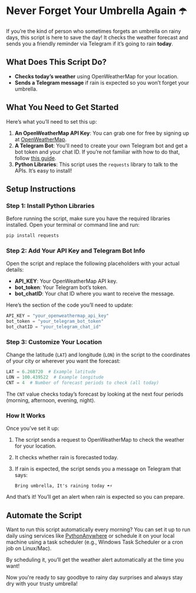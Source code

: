 # Never Forget Your Umbrella Again ☂️

If you’re the kind of person who sometimes forgets an umbrella on rainy days, this script is here to save the day! It checks the weather forecast and sends you a friendly reminder via Telegram if it’s going to rain **today**.

## What Does This Script Do?

- **Checks today’s weather** using OpenWeatherMap for your location.
- **Sends a Telegram message** if rain is expected so you won’t forget your umbrella.

## What You Need to Get Started

Here’s what you’ll need to set this up:
1. **An OpenWeatherMap API Key**: You can grab one for free by signing up at [OpenWeatherMap](https://openweathermap.org/appid).
2. **A Telegram Bot**: You’ll need to create your own Telegram bot and get a bot token and your chat ID. If you’re not familiar with how to do that, follow [this guide](https://medium.com/@ManHay_Hong/how-to-create-a-telegram-bot-and-send-messages-with-python-4cf314d9fa3e).
3. **Python Libraries**: This script uses the `requests` library to talk to the APIs. It’s easy to install!

## Setup Instructions

### Step 1: Install Python Libraries
Before running the script, make sure you have the required libraries installed. Open your terminal or command line and run:

```bash
pip install requests
```

### Step 2: Add Your API Key and Telegram Bot Info
Open the script and replace the following placeholders with your actual details:

- **API_KEY**: Your OpenWeatherMap API key.
- **bot_token**: Your Telegram bot’s token.
- **bot_chatID**: Your chat ID where you want to receive the message.

Here’s the section of the code you’ll need to update:

```python
API_KEY = "your_openweathermap_api_key"
bot_token = "your_telegram_bot_token"
bot_chatID = "your_telegram_chat_id"
```

### Step 3: Customize Your Location
Change the latitude (`LAT`) and longitude (`LON`) in the script to the coordinates of your city or wherever you want the forecast:

```python
LAT = 6.268720  # Example latitude
LON = 100.439522  # Example longitude
CNT = 4  # Number of forecast periods to check (all today)
```

The `CNT` value checks today’s forecast by looking at the next four periods (morning, afternoon, evening, night).

### How It Works

Once you’ve set it up:
1. The script sends a request to OpenWeatherMap to check the weather for your location.
2. It checks whether rain is forecasted today.
3. If rain is expected, the script sends you a message on Telegram that says:

   ```
   Bring umbrella, It's raining today ☂️⚡
   ```

And that’s it! You’ll get an alert when rain is expected so you can prepare.

## Automate the Script

Want to run this script automatically every morning? You can set it up to run daily using services like [PythonAnywhere](https://www.pythonanywhere.com/) or schedule it on your local machine using a task scheduler (e.g., Windows Task Scheduler or a cron job on Linux/Mac).

By scheduling it, you’ll get the weather alert automatically at the time you want!

Now you're ready to say goodbye to rainy day surprises and always stay dry with your trusty umbrella!
